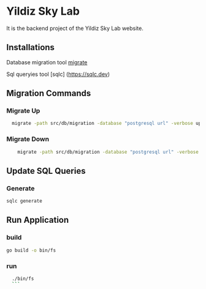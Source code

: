 # Yildiz Sky Lab

It is the backend project of the Yildiz Sky Lab website.

## Installations

Database migration tool [migrate](https://github.com/golang-migrate/migrate/blob/master/cmd/migrate/README.md)

Sql queryies tool [sqlc] (https://sqlc.dev)


## Migration Commands
  ### Migrate Up
  ```bash
	migrate -path src/db/migration -database "postgresql url" -verbose up
```
  ### Migrate Down
```bash
	migrate -path src/db/migration -database "postgresql url" -verbose down
```

## Update SQL Queries
  ### Generate
  ```bash
  sqlc generate
  ```

## Run Application
  ### build
  ```bash
  go build -o bin/fs
  ```
  ### run
  ```bash
	./bin/fs
	```
